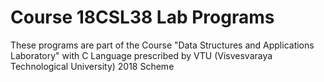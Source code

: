 # Course 18CSL38 Lab Programs

These programs are part of the Course "Data Structures and Applications Laboratory" with C Language prescribed by VTU (Visvesvaraya Technological University) 2018 Scheme
